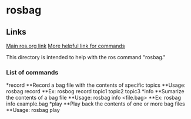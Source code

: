 # rosbag

## Links
[Main ros.org link](http://wiki.ros.org/rosbag)
[More helpful link for commands](http://wiki.ros.org/rosbag/Commandline)

This directory is intended to help with the ros command "rosbag."

### List of commands
*record
    **Record a bag file with the contents of specific topics
    **Usage: rosbag record <topic-names>
    **Ex: rosbog record topic1 topic2 topic3
*info
    **Sumarize the contents of a bag file
    **Usage: rosbag info <file.bag>
    **Ex: rosbag info example.bag
*play
    **Play back the contents of one or more bag files
    **Usage: rosbag play

